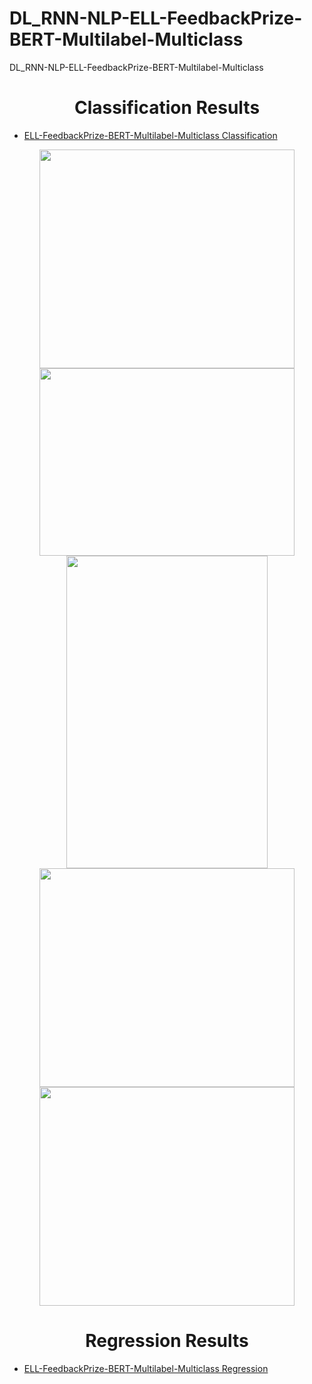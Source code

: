 # DL_RNN-NLP-ELL-FeedbackPrize-BERT-Multilabel-Multiclass
DL_RNN-NLP-ELL-FeedbackPrize-BERT-Multilabel-Multiclass

<div align='center'>
 
# Classification Results
  
- <p align='left'><a href="https://github.com/celik-muhammed/DL_RNN-NLP-ELL-FeedbackPrize-BERT-Multilabel-Multiclass/blob/master/ell-feedbackprize-bert-multilabel-multiclass-class.ipynb">ELL-FeedbackPrize-BERT-Multilabel-Multiclass Classification</a></p>
  
<img src='https://i.ibb.co/dQjQ9Lr/results-84-0.png' alt='' width=90%, height=350>
<img src='https://i.ibb.co/pRvY9WB/results-61-0.png' alt='' width=90%, height=300>
<img src='https://i.ibb.co/pf3vp9B/results-30-0.png' alt='' width=80%, height=500>
<img src='https://i.ibb.co/7WV8XcZ/results-31-0.png' alt='' width=90%, height=350>
<img src='https://i.ibb.co/RQfFZ1H/newplot.png' alt='' width=90%, height=350>

  
# Regression Results
  
- <p align='left'><a href="#">ELL-FeedbackPrize-BERT-Multilabel-Multiclass Regression</a></p>
  
</div>
